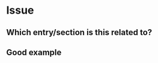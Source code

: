 <!--
Please log a separate GitHub issue for each comment.
-->

# Issue
<!--
Briefly, what is the problem? What do you need?
-->

## Which entry/section is this related to?
<!-- For example: Hyperlinks -->

## Good example
<!-- Have you seen style content elsewhere we should look at? -->
